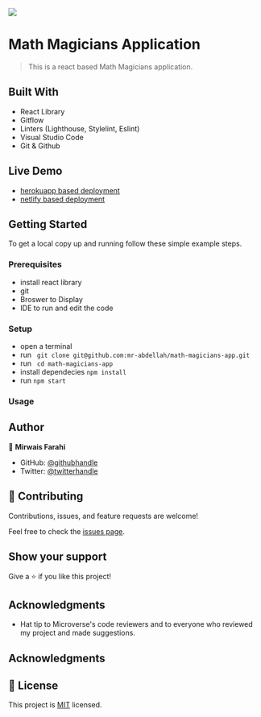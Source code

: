 ![](https://img.shields.io/badge/Microverse-blueviolet) 

# Math Magicians Application

> This is a react based Math Magicians application.

## Built With

- React Library
- Gitflow
- Linters (Lighthouse, Stylelint, Eslint)
- Visual Studio Code
- Git & Github

## Live Demo

- [herokuapp based deployment](https://mirwaisfarahi-math-magicians.herokuapp.com/)
- [netlify based deployment](https://mirwaisfarahi-math-magicians.netlify.app/)

## Getting Started

To get a local copy up and running follow these simple example steps.

### Prerequisites

- install react library
- git
- Broswer to Display
- IDE to run and edit the code

### Setup

- open a terminal
- run ``` git clone git@github.com:mr-abdellah/math-magicians-app.git```
- run ``` cd math-magicians-app```
- install dependecies ``` npm install ```
- run ```npm start```
### Usage

## Author

👤 **Mirwais Farahi**

- GitHub: [@githubhandle](https://github.com/mirwaisfarahi)
- Twitter: [@twitterhandle](https://twitter.com/farahi92)


## 🤝 Contributing

Contributions, issues, and feature requests are welcome!

Feel free to check the [issues page](../../issues/).

## Show your support

Give a ⭐️ if you like this project!

## Acknowledgments

- Hat tip to Microverse's code reviewers and to everyone who reviewed my project and made suggestions.

## Acknowledgments

## 📝 License

This project is [MIT](./LICENSE) licensed.
